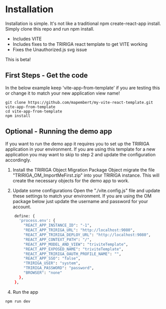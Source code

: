 # Installation
Installation is simple. It's not like a traditional npm create-react-app install. Simply clone this repo and run npm install.
- Includes VITE
- Includes fixes to the TRIRIGA react template to get VITE working
- Fixes the Unauthorized.js svg issue

This is beta!

## First Steps - Get the code
In the below example keep 'vite-app-from-template' if you are testing this or change it to match your new application view name!
```
git clone https://github.com/mapembert/my-vite-react-template.git vite-app-from-template
cd vite-app-from-template
npm install
```
## Optional - Running the demo app
If you want to run the demo app it requires you to set up the TRIRIGA application in your environment. If you are using this template for a new application you may want to skip to step 2 and update the configuration accordingly.
1. Install the TRIRIGA Object Migration Package
Object migrate the file "TRIRIGA_OM_ImportMeFirst.zip" into your TRIRIGA instance. This will create the necessary objects for the demo app to work.

2. Update some configurations
Open the "./vite.config.js" file and update these settings to match your environment. If you are using the OM package below just update the username and password for your account.
```bash
    define: {
      'process.env': {
        "REACT_APP_INSTANCE_ID": "-1",
        "REACT_APP_TRIRIGA_URL": "http://localhost:9080",
        "REACT_APP_TRIRIGA_DEPLOY_URL": "http://localhost:9080",
        "REACT_APP_CONTEXT_PATH": "/",
        "REACT_APP_MODEL_AND_VIEW": "triviteTemplate",
        "REACT_APP_EXPOSED_NAME": "triviteTemplate",
        "REACT_APP_TRIRIGA_OAUTH_PROFILE_NAME": "",
        "REACT_APP_SSO": "false",
        "TRIRIGA_USER": "system",
        "TRIRIGA_PASSWORD": "password",
        "BROWSER": "none"
      },
    },
```
4. Run the app
```bash
npm run dev
```
